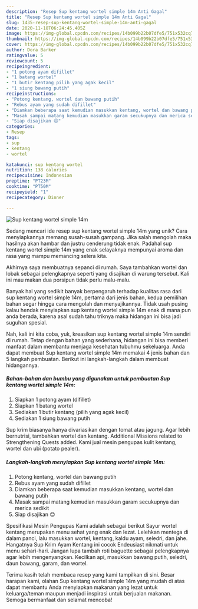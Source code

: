 ```yaml
---
description: "Resep Sup kentang wortel simple 14m Anti Gagal"
title: "Resep Sup kentang wortel simple 14m Anti Gagal"
slug: 1435-resep-sup-kentang-wortel-simple-14m-anti-gagal
date: 2020-11-18T06:24:45.405Z
image: https://img-global.cpcdn.com/recipes/14b099b22b07dfe5/751x532cq70/sup-kentang-wortel-simple-14m-foto-resep-utama.jpg
thumbnail: https://img-global.cpcdn.com/recipes/14b099b22b07dfe5/751x532cq70/sup-kentang-wortel-simple-14m-foto-resep-utama.jpg
cover: https://img-global.cpcdn.com/recipes/14b099b22b07dfe5/751x532cq70/sup-kentang-wortel-simple-14m-foto-resep-utama.jpg
author: Dora Barker
ratingvalue: 5
reviewcount: 5
recipeingredient:
- "1 potong ayam difillet"
- "1 batang wortel"
- "1 butir kentang pilih yang agak kecil"
- "1 siung bawang putih"
recipeinstructions:
- "Potong kentang, wortel dan bawang putih"
- "Rebus ayam yang sudah difillet"
- "Diamkan beberapa saat kemudian masukkan kentang, wortel dan bawang putih"
- "Masak sampai matang kemudian masukkan garam secukupnya dan merica sedikit"
- "Siap disajikan 😊"
categories:
- Resep
tags:
- sup
- kentang
- wortel

katakunci: sup kentang wortel 
nutrition: 138 calories
recipecuisine: Indonesian
preptime: "PT23M"
cooktime: "PT50M"
recipeyield: "1"
recipecategory: Dinner

---
```



![Sup kentang wortel simple 14m](https://img-global.cpcdn.com/recipes/14b099b22b07dfe5/751x532cq70/sup-kentang-wortel-simple-14m-foto-resep-utama.jpg)

Sedang mencari ide resep sup kentang wortel simple 14m yang unik? Cara menyiapkannya memang susah-susah gampang. Jika salah mengolah maka hasilnya akan hambar dan justru cenderung tidak enak. Padahal sup kentang wortel simple 14m yang enak selayaknya mempunyai aroma dan rasa yang mampu memancing selera kita.

Akhirnya saya membuatnya sepanci di rumah. Saya tambahkan wortel dan lobak sebagai pelengkapnya seperti yang disajikan di warung tersebut. Kali ini mau makan dua porsipun tidak perlu malu-malu.

Banyak hal yang sedikit banyak berpengaruh terhadap kualitas rasa dari sup kentang wortel simple 14m, pertama dari jenis bahan, kedua pemilihan bahan segar hingga cara mengolah dan menyajikannya. Tidak usah pusing kalau hendak menyiapkan sup kentang wortel simple 14m enak di mana pun anda berada, karena asal sudah tahu triknya maka hidangan ini bisa jadi suguhan spesial.


Nah, kali ini kita coba, yuk, kreasikan sup kentang wortel simple 14m sendiri di rumah. Tetap dengan bahan yang sederhana, hidangan ini bisa memberi manfaat dalam membantu menjaga kesehatan tubuhmu sekeluarga. Anda dapat membuat Sup kentang wortel simple 14m memakai 4 jenis bahan dan 5 langkah pembuatan. Berikut ini langkah-langkah dalam membuat hidangannya.

<!--inarticleads1-->

##### Bahan-bahan dan bumbu yang digunakan untuk pembuatan Sup kentang wortel simple 14m:

1. Siapkan 1 potong ayam (difillet)
1. Siapkan 1 batang wortel
1. Sediakan 1 butir kentang (pilih yang agak kecil)
1. Sediakan 1 siung bawang putih


Sup krim biasanya hanya divariasikan dengan tomat atau jagung. Agar lebih bernutrisi, tambahkan wortel dan kentang. Additional Missions related to Strengthening Quests added. Kami jual mesin pengupas kulit kentang, wortel dan ubi (potato pealer). 

<!--inarticleads2-->

##### Langkah-langkah menyiapkan Sup kentang wortel simple 14m:

1. Potong kentang, wortel dan bawang putih
1. Rebus ayam yang sudah difillet
1. Diamkan beberapa saat kemudian masukkan kentang, wortel dan bawang putih
1. Masak sampai matang kemudian masukkan garam secukupnya dan merica sedikit
1. Siap disajikan 😊


Spesifikasi Mesin Pengupas Kami adalah sebagai berikut  Sayur wortel kentang merupakan menu sehat yang enak dan lezat. Lelehkan mentega di dalam panci, lalu masukkan wortel, kentang, kaldu ayam, seledri, dan jahe. Hangatnya Sup Krim Ayam Kentang ini cocok Endeusiast nikmati untuk menu sehari-hari. Jangan lupa tambah roti baguette sebagai pelengkapnya agar lebih mengenyangkan. Kecilkan api, masukkan bawang putih, seledri, daun bawang, garam, dan wortel. 

Terima kasih telah membaca resep yang kami tampilkan di sini. Besar harapan kami, olahan Sup kentang wortel simple 14m yang mudah di atas dapat membantu Anda menyiapkan makanan yang lezat untuk keluarga/teman maupun menjadi inspirasi untuk berjualan makanan. Semoga bermanfaat dan selamat mencoba!
